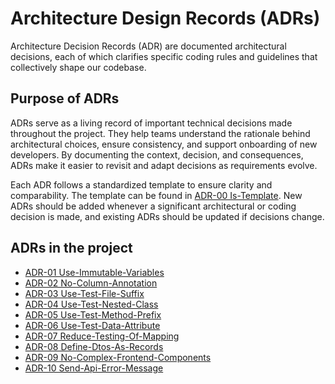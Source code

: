 # Architecture Design Records (ADRs)

Architecture Decision Records (ADR) are documented architectural decisions, each of which clarifies specific coding rules and guidelines that collectively shape
our codebase.

## Purpose of ADRs

ADRs serve as a living record of important technical decisions made throughout the project. They help teams understand the rationale behind architectural
choices, ensure consistency, and support onboarding of new developers. By documenting the context, decision, and consequences, ADRs make it easier to revisit
and adapt decisions as requirements evolve.

Each ADR follows a standardized template to ensure clarity and comparability. The template can be found in [ADR-00 Is-Template](./00-is-template). New ADRs
should be added whenever a significant architectural or coding decision is made, and existing ADRs should be updated if decisions change.

## ADRs in the project

- [ADR-01 Use-Immutable-Variables](./adr/01-use-immutable-variables)
- [ADR-02 No-Column-Annotation](./adr/02-no-column-annotation)
- [ADR-03 Use-Test-File-Suffix](./adr/03-use-test-file-suffix)
- [ADR-04 Use-Test-Nested-Class](./adr/04-use-test-nested-class)
- [ADR-05 Use-Test-Method-Prefix](./adr/05-use-test-method-prefix)
- [ADR-06 Use-Test-Data-Attribute](./adr/06-use-test-data-attribute)
- [ADR-07 Reduce-Testing-Of-Mapping](./adr/07-reduce-testing-of-mapping)
- [ADR-08 Define-Dtos-As-Records](./adr/08-define-dtos-as-records)
- [ADR-09 No-Complex-Frontend-Components](./adr/09-no-complex-frontend-components)
- [ADR-10 Send-Api-Error-Message](./adr/10-send-api-error-message)
